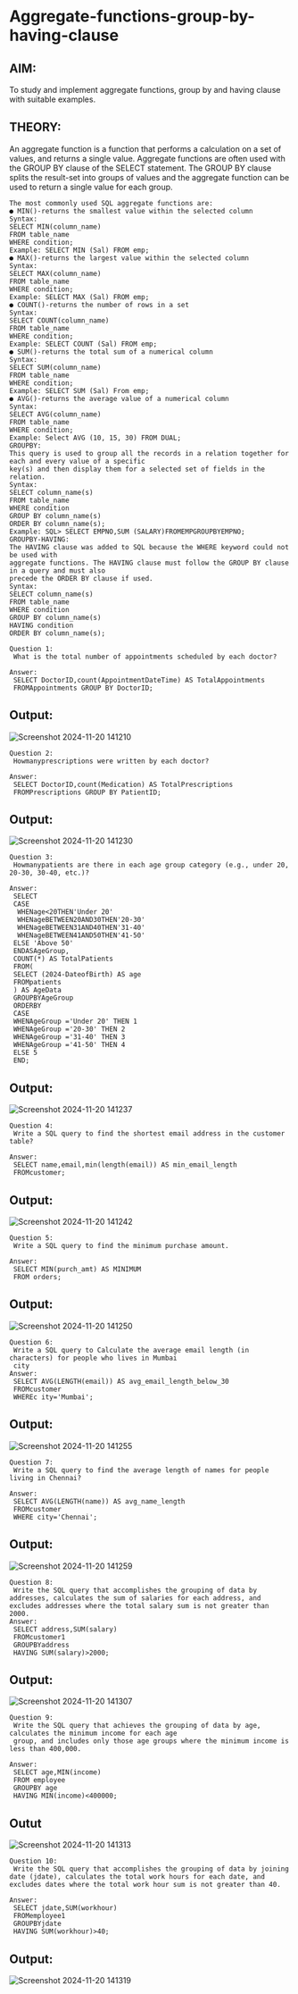 # Aggregate-functions-group-by-having-clause

## AIM:
 To study and implement aggregate functions, group by and having clause with suitable examples.
 
 ## THEORY:
 An aggregate function is a function that performs a calculation on a set of values, and returns a single
 value.
 Aggregate functions are often used with the GROUP BY clause of the SELECT statement. The
 GROUP BY clause splits the result-set into groups of values and the aggregate function can be used to
 return a single value for each group.
 ```
 The most commonly used SQL aggregate functions are:
 ● MIN()-returns the smallest value within the selected column
 Syntax:
 SELECT MIN(column_name)
 FROM table_name
 WHERE condition;
 Example: SELECT MIN (Sal) FROM emp;
 ● MAX()-returns the largest value within the selected column
 Syntax:
 SELECT MAX(column_name)
 FROM table_name
 WHERE condition;
 Example: SELECT MAX (Sal) FROM emp;
 ● COUNT()-returns the number of rows in a set
 Syntax:
 SELECT COUNT(column_name)
 FROM table_name
 WHERE condition;
 Example: SELECT COUNT (Sal) FROM emp;
 ● SUM()-returns the total sum of a numerical column
 Syntax:
 SELECT SUM(column_name)
 FROM table_name
 WHERE condition;
 Example: SELECT SUM (Sal) From emp;
 ● AVG()-returns the average value of a numerical column
 Syntax:
 SELECT AVG(column_name)
 FROM table_name
 WHERE condition;
 Example: Select AVG (10, 15, 30) FROM DUAL;
 GROUPBY:
 This query is used to group all the records in a relation together for each and every value of a specific
 key(s) and then display them for a selected set of fields in the relation.
 Syntax:
 SELECT column_name(s)
 FROM table_name
 WHERE condition
 GROUP BY column_name(s)
 ORDER BY column_name(s);
 Example: SQL> SELECT EMPNO,SUM (SALARY)FROMEMPGROUPBYEMPNO;
 GROUPBY-HAVING:
 The HAVING clause was added to SQL because the WHERE keyword could not be used with
 aggregate functions. The HAVING clause must follow the GROUP BY clause in a query and must also
 precede the ORDER BY clause if used.
 Syntax:
 SELECT column_name(s)
 FROM table_name
 WHERE condition
 GROUP BY column_name(s)
 HAVING condition
 ORDER BY column_name(s);
```
```
Question 1:
 What is the total number of appointments scheduled by each doctor?

Answer:
 SELECT DoctorID,count(AppointmentDateTime) AS TotalAppointments
 FROMAppointments GROUP BY DoctorID;
```
## Output:
![Screenshot 2024-11-20 141210](https://github.com/user-attachments/assets/75d4ac9f-dbf4-4986-93bb-7992130dcd10)

```
Question 2:
 Howmanyprescriptions were written by each doctor?

Answer:
 SELECT DoctorID,count(Medication) AS TotalPrescriptions
 FROMPrescriptions GROUP BY PatientID;
```
## Output:
![Screenshot 2024-11-20 141230](https://github.com/user-attachments/assets/cd8061bb-f4ce-4670-bf36-3d4c790182e9)

```
Question 3:
 Howmanypatients are there in each age group category (e.g., under 20, 20-30, 30-40, etc.)?

Answer:
 SELECT
 CASE
  WHENage<20THEN'Under 20'
  WHENageBETWEEN20AND30THEN'20-30'
  WHENageBETWEEN31AND40THEN'31-40'
  WHENageBETWEEN41AND50THEN'41-50'
 ELSE 'Above 50'
 ENDASAgeGroup,
 COUNT(*) AS TotalPatients
 FROM(
 SELECT (2024-DateofBirth) AS age
 FROMpatients
 ) AS AgeData
 GROUPBYAgeGroup
 ORDERBY
 CASE
 WHENAgeGroup ='Under 20' THEN 1
 WHENAgeGroup ='20-30' THEN 2
 WHENAgeGroup ='31-40' THEN 3
 WHENAgeGroup ='41-50' THEN 4
 ELSE 5
 END;
```
## Output:
![Screenshot 2024-11-20 141237](https://github.com/user-attachments/assets/76e84fda-ca8f-42b5-9376-85c0e9deff7f)

```
Question 4:
 Write a SQL query to find the shortest email address in the customer table?

Answer:
 SELECT name,email,min(length(email)) AS min_email_length
 FROMcustomer;
```
## Output:
![Screenshot 2024-11-20 141242](https://github.com/user-attachments/assets/32b0b105-9b98-421d-a7b0-93536c73fb77)

```
Question 5:
 Write a SQL query to find the minimum purchase amount.

Answer:
 SELECT MIN(purch_amt) AS MINIMUM
 FROM orders;
```
## Output:
![Screenshot 2024-11-20 141250](https://github.com/user-attachments/assets/9ec0f773-e9ec-40e2-8a45-db9843428187)

```
Question 6:
 Write a SQL query to Calculate the average email length (in characters) for people who lives in Mumbai 
 city
Answer:
 SELECT AVG(LENGTH(email)) AS avg_email_length_below_30
 FROMcustomer
 WHEREc ity='Mumbai';
```
## Output:
![Screenshot 2024-11-20 141255](https://github.com/user-attachments/assets/81e83a4e-ffce-4761-bafa-03d3b6377f21)

```
Question 7:
 Write a SQL query to find the average length of names for people living in Chennai?

Answer:
 SELECT AVG(LENGTH(name)) AS avg_name_length
 FROMcustomer
 WHERE city='Chennai';
```
## Output:
![Screenshot 2024-11-20 141259](https://github.com/user-attachments/assets/7193d58d-5014-45a8-b21c-64711133d2bf)

```
Question 8:
 Write the SQL query that accomplishes the grouping of data by addresses, calculates the sum of salaries for each address, and excludes addresses where the total salary sum is not greater than 2000.
Answer:
 SELECT address,SUM(salary)
 FROMcustomer1
 GROUPBYaddress
 HAVING SUM(salary)>2000;
```
## Output:
![Screenshot 2024-11-20 141307](https://github.com/user-attachments/assets/f12e3357-1339-4a91-b58d-54286d6541d5)

```
Question 9:
 Write the SQL query that achieves the grouping of data by age, calculates the minimum income for each age
 group, and includes only those age groups where the minimum income is less than 400,000.

Answer:
 SELECT age,MIN(income)
 FROM employee
 GROUPBY age
 HAVING MIN(income)<400000;
```
## Outut
![Screenshot 2024-11-20 141313](https://github.com/user-attachments/assets/501d39c9-351a-4ab2-824e-7c255c0a5edc)

```
Question 10:
 Write the SQL query that accomplishes the grouping of data by joining date (jdate), calculates the total work hours for each date, and excludes dates where the total work hour sum is not greater than 40.

Answer:
 SELECT jdate,SUM(workhour)
 FROMemployee1
 GROUPBYjdate
 HAVING SUM(workhour)>40;
```
## Output:
![Screenshot 2024-11-20 141319](https://github.com/user-attachments/assets/3aaa75d8-6237-4bca-9e93-fe0351e12e0c)
